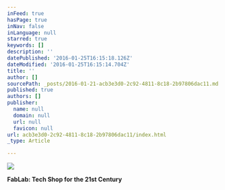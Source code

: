 ```yaml
---
inFeed: true
hasPage: true
inNav: false
inLanguage: null
starred: true
keywords: []
description: ''
datePublished: '2016-01-25T16:15:18.126Z'
dateModified: '2016-01-25T16:15:14.704Z'
title: ''
author: []
sourcePath: _posts/2016-01-21-acb3e3d0-2c92-4811-8c18-2b97806dac11.md
published: true
authors: []
publisher:
  name: null
  domain: null
  url: null
  favicon: null
url: acb3e3d0-2c92-4811-8c18-2b97806dac11/index.html
_type: Article

---
```

![](https://s3-us-west-2.amazonaws.com/the-grid-img/p/36f4cf85b903269ea687c38bcfd2ca76ba50cfd0.png)

**FabLab: Tech Shop for the 21st Century**
